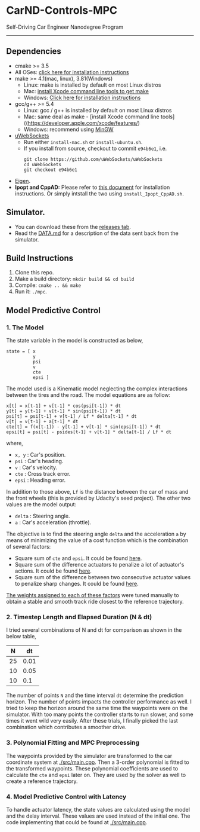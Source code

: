 # CarND-Controls-MPC
Self-Driving Car Engineer Nanodegree Program

---

## Dependencies

* cmake >= 3.5
 * All OSes: [click here for installation instructions](https://cmake.org/install/)
* make >= 4.1(mac, linux), 3.81(Windows)
  * Linux: make is installed by default on most Linux distros
  * Mac: [install Xcode command line tools to get make](https://developer.apple.com/xcode/features/)
  * Windows: [Click here for installation instructions](http://gnuwin32.sourceforge.net/packages/make.htm)
* gcc/g++ >= 5.4
  * Linux: gcc / g++ is installed by default on most Linux distros
  * Mac: same deal as make - [install Xcode command line tools]((https://developer.apple.com/xcode/features/)
  * Windows: recommend using [MinGW](http://www.mingw.org/)
* [uWebSockets](https://github.com/uWebSockets/uWebSockets)
  * Run either `install-mac.sh` or `install-ubuntu.sh`.
  * If you install from source, checkout to commit `e94b6e1`, i.e.
    ```
    git clone https://github.com/uWebSockets/uWebSockets
    cd uWebSockets
    git checkout e94b6e1
    ```
* [Eigen](http://eigen.tuxfamily.org/index.php?title=Main_Page).
* **Ipopt and CppAD:** Please refer to [this document](./install_Ipopt_CppAD.md) for installation instructions. Or simply intstall the two using `install_Ipopt_CppAD.sh`.

## Simulator.

* You can download these from the [releases tab](https://github.com/udacity/self-driving-car-sim/releases).
* Read the [DATA.md](./doc/DATA.md) for a description of the data sent back from the simulator.

## Build Instructions

1. Clone this repo.
2. Make a build directory: `mkdir build && cd build`
3. Compile: `cmake .. && make`
4. Run it: `./mpc`.

## Model Predictive Control

### 1. The Model

The state variable in the model is constructed as below,

```
state = [ x
          y
          psi
          v
          cte
          epsi ]
```

The model used is a Kinematic model neglecting the complex interactions between the tires and the road. The model equations are as follow:

```
x[t] = x[t-1] + v[t-1] * cos(psi[t-1]) * dt
y[t] = y[t-1] + v[t-1] * sin(psi[t-1]) * dt
psi[t] = psi[t-1] + v[t-1] / Lf * delta[t-1] * dt
v[t] = v[t-1] + a[t-1] * dt
cte[t] = f(x[t-1]) - y[t-1] + v[t-1] * sin(epsi[t-1]) * dt
epsi[t] = psi[t] - psides[t-1] + v[t-1] * delta[t-1] / Lf * dt
```

where,

- `x, y` : Car's position.
- `psi` : Car's heading.
- `v` : Car's velocity.
- `cte` : Cross track error.
- `epsi` : Heading error.

In addition to those above, `Lf` is the distance between the car of mass and the front wheels (this is provided by Udacity's seed project). The other two values are the model output:

- `delta` : Steering angle.
- `a` : Car's acceleration (throttle).

The objective is to find the steering angle `delta` and the acceleration `a` by means of minimizing the value of a cost function which is the combination of several factors:

- Square sum of `cte` and `epsi`. It could be found [here](./src/mpc.cpp#L50).
- Square sum of the difference actuators to penalize a lot of actuator's actions. It could be found [here](./src/mpc.cpp#L55).
- Square sum of the difference between two consecutive actuator values to penalize sharp changes. It could be found [here](./src/mpc.cpp#L63).

[The weights assigned to each of these factors](./src/mpc.cpp#L40) were tuned manually to obtain a stable and smooth track ride closest to the reference trajectory.

### 2. Timestep Length and Elapsed Duration (N & dt)

I tried several combinations of N and dt for comparison as shown in the below table,

|   N     |   dt     |
| ------- | -------- |
|    25   |   0.01   |
|    10   |   0.05   |
|    10   |   0.1    |

The number of points `N` and the time interval `dt` determine the prediction horizon. The number of points impacts the controller performance as well. I tried to keep the horizon around the same time the waypoints were on the simulator. With too many points the controller starts to run slower, and some times it went wild very easily. After these trials, I finally picked the last combination which contributes a smoother drive.

### 3. Polynomial Fitting and MPC Preprocessing

The waypoints provided by the simulator are transformed to the car coordinate system at [./src/main.cpp](./src/main.cpp#L122). Then a 3-order polynomial is fitted to the transformed waypoints. These polynomial coefficients are used to calculate the `cte` and `epsi` later on. They are used by the solver as well to create a reference trajectory.

### 4. Model Predictive Control with Latency

To handle actuator latency, the state values are calculated using the model and the delay interval. These values are used instead of the initial one. The code implementing that could be found at [./src/main.cpp](./src/main.cpp#L147).
